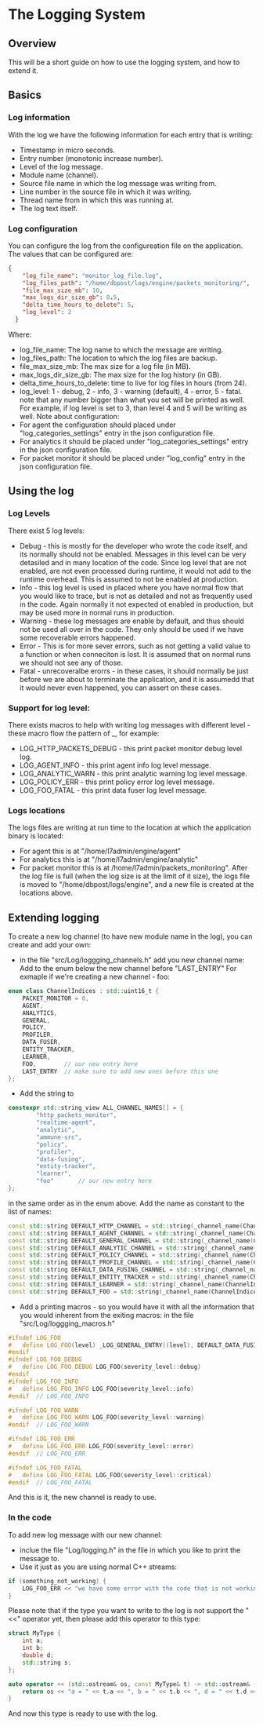 # The Logging System
## Overview
This will be a short guide on how to use the logging system, and how to extend it.

## Basics
### Log information
With the log we have the following information for each entry that is writing:
* Timestamp in micro seconds.
* Entry number (monotonic increase number).
* Level of the log message.
* Module name (channel).
* Source file name in which the log message was writing from.
* Line number in the source file in which it was writing.
* Thread name from in which this was running at.
* The log text itself.

### Log configuration
You can configure the log from the configureation file on the application.
The values that can be configured are:
```json
{
    "log_file_name": "monitor_log_file.log",
    "log_files_path": "/home/dbpost/logs/engine/packets_monitoring/",
    "file_max_size_mb": 10,
    "max_logs_dir_size_gb": 0.5,
    "delta_time_hours_to_delete": 5,
    "log_level": 2
  }
```
Where:
* log_file_name: The log name to which the message are writing.
* log_files_path: The location to which the log files are backup.
* file_max_size_mb: The max size for a log file (in MB).
* max_logs_dir_size_gb: The max size for the log history (in GB).
* delta_time_hours_to_delete: time to live for log files in hours (from 24).
* log_level: 1 - debug, 2 - info, 3 - warning (default), 4 - error, 5 - fatal. note that any number bigger than what you set will be printed as well. For example, if log level is set to 3, than level 4 and 5 will be writing as well.
Note about configuration:
* For agent the configuration should placed under "log_categories_settings" entry in the json configuration file.
* For analytics it should be placed under "log_categories_settings" entry in the json configuration file.
* For packet monitor it should be placed under "log_config" entry in the json configuration file.

## Using the log
### Log Levels
There exist 5 log levels:
* Debug - this is mostly for the developer who wrote the code itself, and its normally should not be enabled. Messages in this level can be very detasiled and in many location of the code. Since log level that are not enabled, are not even processed during runtime, it would not add to the runtime overhead. This is assumed to not be enabled at production.
* Info - this log level is used in placed where you have normal flow that you would like to trace, but is not as detailed and not as frequently used in the code. Again normally it not expected ot enabled in production, but may be used more in normal runs in production.
* Warning - these log messages are enable by default, and thus should not be used all over in the code. They only should be used if we have some recoverable errors happened.
* Error - This is for more sever errors, such as not getting a valid value to a function or when conneciton is lost. It is assumed that on normal runs we should not see any of those.
* Fatal - unrecoveralbe erorrs - in these cases, it should normally be just before we are about to terminate the application, and it is assumedd that it would never even happened, you can assert on these cases.

### Support for log level:
There exists macros to help with writing log messages with different level - these macro flow the pattern of <some name>_<log level>, for example:
* LOG_HTTP_PACKETS_DEBUG - this print packet monitor debug level log.
* LOG_AGENT_INFO - this print agent info log level message.
* LOG_ANALYTIC_WARN - this print analytic warning log level message.
* LOG_POLICY_ERR - this print policy error log level message.
* LOG_FOO_FATAL - this print data fuser log level message.

### Logs locations
The logs files are writing at run time to the location at which the application binary is located:
* For agent this is at "/home/l7admin/engine/agent"
* For analytics this is at "/home/l7admin/engine/analytic"
* For packet monitor this is at /home/l7admin/packets_monitoring".
After the log file is full (when the log size is at the limit of it size), the logs file is moved to "/home/dbpost/logs/engine", and a new file is created at the locations above.

## Extending logging
To create a new log channel (to have new module name in the log), you can create and add your own:
* in the file "src/Log/loggging_channels.h" add you new channel name:
Add to the enum below the new channel before "LAST_ENTRY"
For exmaple if we're creating a new channel - foo:
```cpp
enum class ChannelIndices : std::uint16_t {
    PACKET_MONITOR = 0,
    AGENT,
    ANALYTICS,
    GENERAL,
    POLICY,
    PROFILER,
    DATA_FUSER,
    ENTITY_TRACKER,
    LEARNER,
    FOO,        // our new entry here
    LAST_ENTRY  // make sure to add new ones before this one
};
```
* Add the string to
```cpp
constexpr std::string_view ALL_CHANNEL_NAMES[] = {
        "http_packets_monitor",
        "realtime-agent",
        "analytic",
        "ammune-src",
        "policy",
        "profiler",
        "data-fusing",
        "entity-tracker",
        "learner",
        "foo"       // our new entry here
};
```
in the same order as in the enum above.
Add the name as constant to the list of names:
```cpp
const std::string DEFAULT_HTTP_CHANNEL = std::string(_channel_name(ChannelIndices::PACKET_MONITOR));
const std::string DEFAULT_AGENT_CHANNEL = std::string(_channel_name(ChannelIndices::AGENT));
const std::string DEFAULT_GENERAL_CHANNEL = std::string(_channel_name(ChannelIndices::GENERAL));
const std::string DEFAULT_ANALYTIC_CHANNEL = std::string(_channel_name(ChannelIndices::ANALYTICS));
const std::string DEFAULT_POLICY_CHANNEL = std::string(_channel_name(ChannelIndices::POLICY));
const std::string DEFAULT_PROFILE_CHANNEL = std::string(_channel_name(ChannelIndices::PROFILER));
const std::string DEFAULT_DATA_FUSING_CHANNEL = std::string(_channel_name(ChannelIndices::DATA_FUSER));
const std::string DEFAULT_ENTITY_TRACKER = std::string(_channel_name(ChannelIndices::ENTITY_TRACKER));
const std::string DEFAULT_LEARNER = std::string(_channel_name(ChannelIndices::LEARNER));
const std::string DEFAULT_FOO = std::string(_channel_name(ChannelIndices::FOO));    // our new entry here
```
* Add a printing macros - so you would have it with all the information that you would inherent from the exiting macros:
in the file "src/Log/loggging_macros.h"
```cpp
#ifndef LOG_FOO
#   define LOG_FOO(level) _LOG_GENERAL_ENTRY((level), DEFAULT_DATA_FUSING_CHANNEL) 
#endif
#ifndef LOG_FOO_DEBUG
#   define LOG_FOO_DEBUG LOG_FOO(severity_level::debug) 
#endif
#ifndef LOG_FOO_INFO
#   define LOG_FOO_INFO LOG_FOO(severity_level::info) 
#endif  // LOG_FOO_INFO

#ifndef LOG_FOO_WARN
#   define LOG_FOO_WARN LOG_FOO(severity_level::warning) 
#endif  // LOG_FOO_WARN

#ifndef LOG_FOO_ERR
#   define LOG_FOO_ERR LOG_FOO(severity_level::error) 
#endif  // LOG_FOO_ERR

#ifndef LOG_FOO_FATAL
#   define LOG_FOO_FATAL LOG_FOO(severity_level::critical) 
#endif  // LOG_FOO_FATAL
```
And this is it, the new channel is ready to use.

### In the code
To add new log message with our new channel:
* inclue the file "Log/logging.h" in the file in which you like to print the message to.
* Use it just as you are using normal C++ streams:
```cpp
if (something_not_working) {
    LOG_FOO_ERR << "we have some error with the code that is not working: we have have these parameters: x = " << x << ", y = " << y << " and z = " << z;
}
```
Please note that if the type you want to write to the log is not support the "<<" operator yet, then please add this operator to this type:
```cpp
struct MyType {
    int a;
    int b;
    double d;
    std::string s;
};

auto operator << (std::ostream& os, const MyType& t) -> std::ostream& {
    return os << "a = " << t.a << ", b = " << t.b << ", d = " << t.d << ", s = " << std::quated(t.s);
}
```
And now this type is ready to use with the log.